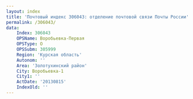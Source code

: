 ```yaml
---
layout: index
title: 'Почтовый индекс 306043: отделение почтовой связи Почты России'
permalink: /306043/
data:
    Index: 306043
    OPSName: Воробьевка-Первая
    OPSType: О
    OPSSubm: 305999
    Region: 'Курская область'
    Autonom: ''
    Area: 'Золотухинский район'
    City: Воробьевка-1
    City1: ''
    ActDate: '20130815'
    IndexOld: ''
---
```

